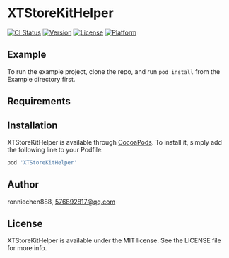 # XTStoreKitHelper

[![CI Status](http://img.shields.io/travis/ronniechen888/XTStoreKitHelper.svg?style=flat)](https://travis-ci.org/ronniechen888/XTStoreKitHelper)
[![Version](https://img.shields.io/cocoapods/v/XTStoreKitHelper.svg?style=flat)](http://cocoapods.org/pods/XTStoreKitHelper)
[![License](https://img.shields.io/cocoapods/l/XTStoreKitHelper.svg?style=flat)](http://cocoapods.org/pods/XTStoreKitHelper)
[![Platform](https://img.shields.io/cocoapods/p/XTStoreKitHelper.svg?style=flat)](http://cocoapods.org/pods/XTStoreKitHelper)

## Example

To run the example project, clone the repo, and run `pod install` from the Example directory first.

## Requirements

## Installation

XTStoreKitHelper is available through [CocoaPods](http://cocoapods.org). To install
it, simply add the following line to your Podfile:

```ruby
pod 'XTStoreKitHelper'
```

## Author

ronniechen888, 576892817@qq.com

## License

XTStoreKitHelper is available under the MIT license. See the LICENSE file for more info.
